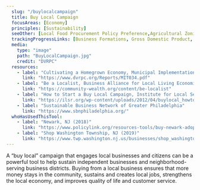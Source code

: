```yaml
---
  slug: "/buylocalcampaign"
  title: Buy Local Campaign
  focusAreas: [Economy]
  principles: [Sustainability]
  seeOther: [Local Food Procurement Policy Preference,Agricultural Zoning,Minority and Women-owned Business Resources]
  trackingProgressLinks: [Business Formations, Gross Domestic Product, Income, Job Growth] 
  media: 
    type: "image"
    path: "BuyLocalCampaign.jpg"
    credit: "DVRPC"
  resources: 
    - label: "Cultivating a Homegrown Economy, Municipal Implementation Tool #34, DVRPC"
      link: "https://www.dvrpc.org/Reports/MIT034.pdf"
    - label: "Be a Localist, Business Alliance for Local Living Economies"
      link: "https://community-wealth.org/content/be-localist"
    - label: "How to Start a Buy Local Campaign, Institute for Local Self-Reliance"
      link: "https://ilsr.org/wp-content/uploads/2012/04/buylocal_howto4.pdf"
    - label: "Sustainable Business Network of Greater Philadelphia"
      link: "https://www.sbnphiladelphia.org/"
  whoHasUsedThisTool: 
    - label: "Newark, NJ (2018)"
      link: "https://www.policylink.org/resources-tools/buy-newark-adopting-a-comprehensive-buy-local-strategy-for-the-city-of-newark"
    - label: "Shop Washington Township, NJ (2019)"
      link: "https://www.twp.washington.nj.us/businesses/shop_washington_township_program/index.php"
---
```


A “buy local” campaign that engages local businesses and citizens can be a powerful tool to help sustain independent businesses and neighborhood-serving business districts. Buying from a local business ensures that more money stays in the community, sustains and creates local jobs, strengthens the local economy, and improves quality of life and customer service.
